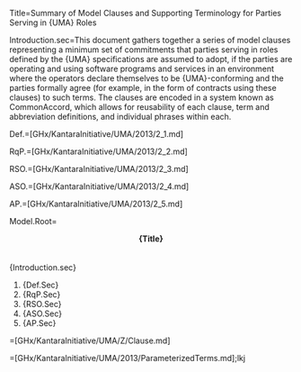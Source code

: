 Title=Summary of Model Clauses and Supporting Terminology for Parties Serving in {UMA} Roles

Introduction.sec=This document gathers together a series of model clauses representing a minimum set of commitments that parties serving in roles defined by the {UMA} specifications are assumed to adopt, if the parties are operating and using software programs and services in an environment where the operators declare themselves to be {UMA}-conforming and the parties formally agree (for example, in the form of contracts using these clauses) to such terms. The clauses are encoded in a system known as CommonAccord, which allows for reusability of each clause, term and abbreviation definitions, and individual phrases within each.

Def.=[GHx/KantaraInitiative/UMA/2013/2_1.md]

RqP.=[GHx/KantaraInitiative/UMA/2013/2_2.md]

RSO.=[GHx/KantaraInitiative/UMA/2013/2_3.md]

ASO.=[GHx/KantaraInitiative/UMA/2013/2_4.md]

AP.=[GHx/KantaraInitiative/UMA/2013/2_5.md]

Model.Root=<b><center>{Title}</center></b><br><br>{Introduction.sec}<ol><li>{Def.Sec}<li>{RqP.Sec}<li>{RSO.Sec}<li>{ASO.Sec}<li>{AP.Sec}</ol>

=[GHx/KantaraInitiative/UMA/Z/Clause.md]

=[GHx/KantaraInitiative/UMA/2013/ParameterizedTerms.md];lkj
